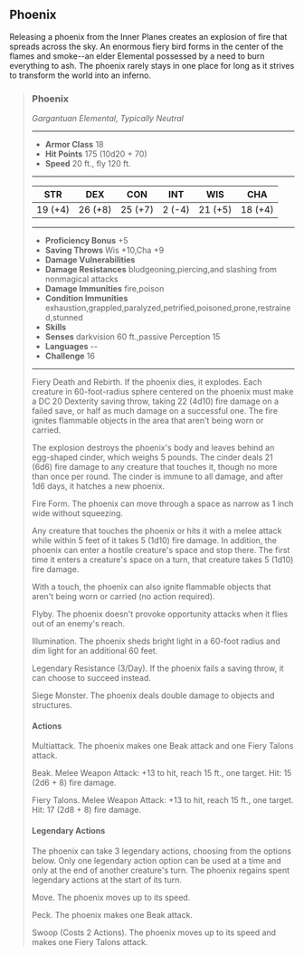 ## Phoenix
Releasing a phoenix from the Inner Planes creates an explosion of fire that spreads across the sky. An enormous fiery bird forms in the center of the flames and smoke--an elder Elemental possessed by a need to burn everything to ash. The phoenix rarely stays in one place for long as it strives to transform the world into an inferno.


>### Phoenix
>*Gargantuan Elemental, Typically Neutral*
>___
>- **Armor Class** 18
>- **Hit Points** 175 (10d20 + 70)
>- **Speed** 20 ft., fly 120 ft.
>___
>|**STR**|**DEX**|**CON**|**INT**|**WIS**|**CHA**|
>|:---:|:---:|:---:|:---:|:---:|:---:|
>|19 (+4)|26 (+8)|25 (+7)|2 (-4)|21 (+5)|18 (+4)|
>
>___
>- **Proficiency Bonus** +5
>- **Saving Throws** Wis +10,Cha +9
>- **Damage Vulnerabilities** 
>- **Damage Resistances** bludgeoning,piercing,and slashing from nonmagical attacks
>- **Damage Immunities** fire,poison
>- **Condition Immunities** exhaustion,grappled,paralyzed,petrified,poisoned,prone,restrained,stunned
>- **Skills** 
>- **Senses** darkvision 60 ft.,passive Perception 15
>- **Languages** --
>- **Challenge** 16
>___
>Fiery Death and Rebirth. If the phoenix dies, it explodes. Each creature in 60-foot-radius sphere centered on the phoenix must make a DC 20 Dexterity saving throw, taking 22 (4d10) fire damage on a failed save, or half as much damage on a successful one. The fire ignites flammable objects in the area that aren't being worn or carried.
>
>The explosion destroys the phoenix's body and leaves behind an egg-shaped cinder, which weighs 5 pounds. The cinder deals 21 (6d6) fire damage to any creature that touches it, though no more than once per round. The cinder is immune to all damage, and after 1d6 days, it hatches a new phoenix.
>
>Fire Form. The phoenix can move through a space as narrow as 1 inch wide without squeezing.
>
>Any creature that touches the phoenix or hits it with a melee attack while within 5 feet of it takes 5 (1d10) fire damage. In addition, the phoenix can enter a hostile creature's space and stop there. The first time it enters a creature's space on a turn, that creature takes 5 (1d10) fire damage.
>
>With a touch, the phoenix can also ignite flammable objects that aren't being worn or carried (no action required).
>
>Flyby. The phoenix doesn't provoke opportunity attacks when it flies out of an enemy's reach.
>
>Illumination. The phoenix sheds bright light in a 60-foot radius and dim light for an additional 60 feet.
>
>Legendary Resistance (3/Day). If the phoenix fails a saving throw, it can choose to succeed instead.
>
>Siege Monster. The phoenix deals double damage to objects and structures.
>
>#### Actions
>Multiattack. The phoenix makes one Beak attack and one Fiery Talons attack.
>
>Beak. Melee Weapon Attack: +13 to hit, reach 15 ft., one target. Hit: 15 (2d6 + 8) fire damage.
>
>Fiery Talons. Melee Weapon Attack: +13 to hit, reach 15 ft., one target. Hit: 17 (2d8 + 8) fire damage.
>
>#### Legendary Actions
>The phoenix can take 3 legendary actions, choosing from the options below. Only one legendary action option can be used at a time and only at the end of another creature's turn. The phoenix regains spent legendary actions at the start of its turn.
>
>Move. The phoenix moves up to its speed.
>
>Peck. The phoenix makes one Beak attack.
>
>Swoop (Costs 2 Actions). The phoenix moves up to its speed and makes one Fiery Talons attack.
>

